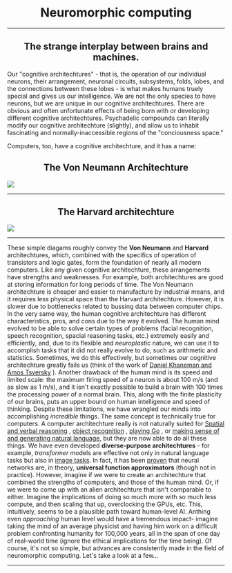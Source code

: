 
<center> 
    <h1> Neuromorphic computing </h1>
    <hr />
    <h2>The strange interplay between brains and machines.</h2>
</center>

Our "cognitive architechtures" - that is, the operation of our individual neurons, their arrangement, neuronal circuits, subsystems, folds, lobes, and the connections between these lobes - is what makes humans truely special and gives us our intelligence. We are not the only species to have neurons, but we are unique in our cognitive architechtures. There are obvious and often unfortunate effects of being born with or developing different cognitive architechtures. Psychadelic compounds can literally modify our cognitive architechture (slightly), and allow us to inhabit fascinating and normally-inaccessible regions of the "conciousness space." 

Computers, too, have a cognitive architechture, and it has a name:

<center><h2>The Von Neumann Architechture</h2></center>
<img class="centeredImage" src="https://upload.wikimedia.org/wikipedia/commons/thumb/e/e5/Von_Neumann_Architecture.svg/1200px-Von_Neumann_Architecture.svg.png" />
<hr />
<center><h2>The Harvard architechture</h2> </center>
<img class="centeredImage" src="https://upload.wikimedia.org/wikipedia/commons/thumb/3/3f/Harvard_architecture.svg/362px-Harvard_architecture.svg.png"/>
<hr />

These simple diagams roughly convey the **Von Neumann** and **Harvard** architechtures, which, combined with the specifics of operation of transistors and logic gates, form the foundation of nearly all modern computers. Like any given cognitive architechture, these arrangements have strengths and weaknesses. For example, both architechtures are good at storing information for long periods of time. The Von Neumann architechture is cheaper and easier to manufacture by industrial means, and it requires less physical space than the Harvard architechture. However, it is slower due to bottlenecks related to bussing data between computer chips. In the very same way, the human cognitive architechture has different characteristics, pros, and cons due to the way it evolved. The human mind evolved to be able to solve certain types of problems (facial recognition, speech recognition, spacial reasoning tasks, etc.) extremely easily and efficiently, and, due to its flexible and *neuroplastic* nature, we can use it to accomplish tasks that it did not really evolve to do, such as arithmetic and statistics. Sometimes, we do this effectively, but sometimes our cognitive architechture greatly fails us (think of the work of [Daniel Khaneman and Amos Tsversky](https://www.amazon.com/Undoing-Project-Friendship-Changed-Minds/dp/0393254593) ). Another drawback of the human mind is its speed and limited scale: the maximum firing speed of a neuron is about 100 m/s (and as slow as 1 m/s), and it isn't exactly possible to build a brain with 100 times the processing power of a normal brain. This, along with the finite plasticity of our brains, puts an upper bound on human intelligence and speed of thinking. Despite these limitations, we have wrangled our minds into accomplishing *incredible* things. The same concept is technically true for computers. A computer architechture really is not naturally suited for [Spatial and verbal reasoning](https://arxiv.org/abs/1904.12584) , [object recognition](https://arxiv.org/pdf/1907.09408.pdf) , [playing Go](https://deepmind.com/research/case-studies/alphago-the-story-so-far) , or [making sense of and generating natural language](https://openai.com/projects/), but they are now able to do all these things. We have even developed **diverse-purpose architechtures** - for example, *transformer* models are effective not only in natural language tasks but also in [image tasks](https://openai.com/blog/image-gpt/). In fact, it has been [proven](https://en.wikipedia.org/wiki/Universal_approximation_theorem) that neural networks are, in theory, **universal function approximators** (though not in practice). However, imagine if we were to create an architechture that combined the strengths of computers, and those of the human mind. Or, if we were to come up with an alien architechture that isn't comparable to either. Imagine the implications of doing so much more with so much less compute, and then scaling that up, overclocking the GPUs, etc. This, intuitively, seems to be a plausible path toward human-level AI. Anthing even *approaching* human level would have a tremendous impact- imagine taking the mind of an average physicist and having him work on a difficult problem confronting humanity for 100,000 years, all in the span of one day of real-world time (ignore the ethical implications for the time being). Of course, it's not so simple, but advances are consistently made in the field of neuromorphic computing. Let's take a look at a few...
<hr />
